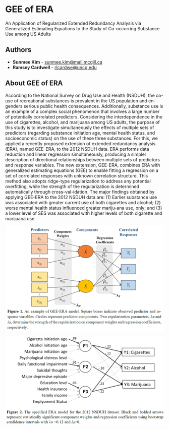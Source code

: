 GEE of ERA
====================================================

An Application of Regularized Extended Redundancy Analysis via Generalized Estimating Equations to the Study of Co-occurring Substance Use among US Adults

Authors
-------

- **Sunmee Kim** - <sunmee.kim@mail.mcgill.ca>
- **Ramsey Cardwell** - <rlcardwe@uncg.edu>

About GEE of ERA
----------
According to the National Survey on Drug Use and Health (NSDUH), the co-use of recreational substances is prevalent in the US population and en-genders serious public health consequences. Additionally, substance use is an example of a complex social phenomenon that involves a large number of potentially correlated predictors. Considering the interdependence in the use of cigarettes, alcohol, and marijuana among US adults, the purpose of this study is to investigate simultaneously the effects of multiple sets of predictors (regarding substance initiation age, mental health status, and socioeconomic status) on the use of these three substances. For this, we applied a recently proposed extension of extended redundancy analysis (ERA), named GEE-ERA, to the 2012 NSDUH data. ERA performs data reduction and linear regression simultaneously, producing a simpler description of directional relationships between multiple sets of predictors and response variables. The new extension, GEE-ERA, combines ERA with generalized estimating equations (GEE) to enable fitting a regression on a set of correlated responses with unknown correlation structure. This method also adopts ridge-type regularization to address any potential overfitting, while the strength of the regularization is determined automatically through cross-val-idation. The major findings obtained by applying GEE-ERA to the 2012 NSDUH data are: (1) Earlier substance use was associated with greater current use of both cigarettes and alcohol; (2) worse mental health status influenced greater mariju-ana use, only; and (3) a lower level of SES was associated with higher levels of both cigarette and marijuana use.

![](GEEERA.PNG)

![](GEEERA_example.PNG)
